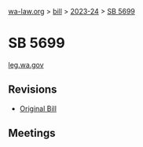 [wa-law.org](/) > [bill](/bill/) > [2023-24](/bill/2023-24/) > [SB 5699](/bill/2023-24/sb/5699/)

# SB 5699
[leg.wa.gov](https://app.leg.wa.gov/billsummary?BillNumber=5699&Year=2023&Initiative=false)

## Revisions
* [Original Bill](1/)

## Meetings